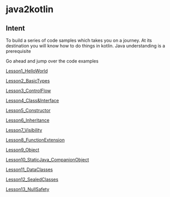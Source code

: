# java2kotlin

## Intent ##
To build a series of code samples which takes you on a journey. 
At its destination you will know how to do things in kotlin.
Java understanding is a prerequisite


Go ahead and jump over the code examples

[Lesson1_HelloWorld](https://github.com/rohitnareshsharma/java2kotlin/blob/master/src/Lesson1_HelloWorld.kt)

[Lesson2_BasicTypes](https://github.com/rohitnareshsharma/java2kotlin/blob/master/src/Lesson2_BasicTypes.kt)

[Lesson3_ControlFlow](https://github.com/rohitnareshsharma/java2kotlin/blob/master/src/Lesson3_ControlFlow.kt)

[Lesson4_Class&Interface](https://github.com/rohitnareshsharma/java2kotlin/blob/master/src/Lesson4_Class&Interface.kt)

[Lesson5_Constructor](https://github.com/rohitnareshsharma/java2kotlin/blob/master/src/Lesson5_Constructor.kt)

[Lesson6_Inheritance](https://github.com/rohitnareshsharma/java2kotlin/blob/master/src/Lesson6_Inheritance.kt)

[Lesson7_Visibility](https://github.com/rohitnareshsharma/java2kotlin/blob/master/src/Lesson7_Visibility.kt)

[Lesson8_FunctionExtension](https://github.com/rohitnareshsharma/java2kotlin/blob/master/src/Lesson8_FunctionExtension.kt)

[Lesson9_Object](https://github.com/rohitnareshsharma/java2kotlin/blob/master/src/Lesson9_Object.kt)

[Lesson10_StaticJava_CompanionObject](https://github.com/rohitnareshsharma/java2kotlin/blob/master/src/Lesson10_StaticJava_CompanionObject.kt)

[Lesson11_DataClasses](https://github.com/rohitnareshsharma/java2kotlin/blob/master/src/Lesson11_DataClasses.kt)

[Lesson12_SealedClasses](https://github.com/rohitnareshsharma/java2kotlin/blob/master/src/Lesson12_SealedClasses.kt)

[Lesson13_NullSafety](https://github.com/rohitnareshsharma/java2kotlin/blob/master/src/Lesson13_NullSafety.kt) 